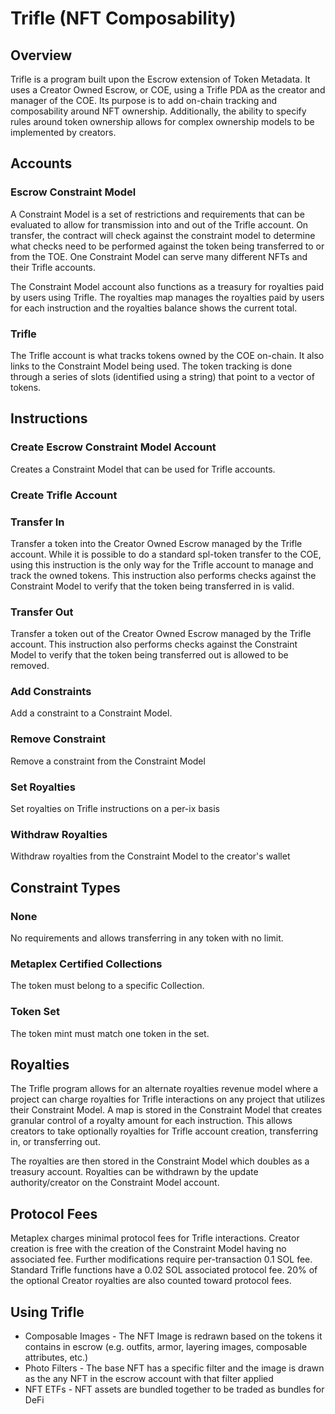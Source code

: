 # Trifle (NFT Composability)
## Overview
Trifle is a program built upon the Escrow extension of Token Metadata. It uses a Creator Owned Escrow, or COE, using a Trifle PDA as the creator and manager of the COE. Its purpose is to add on-chain tracking and composability around NFT ownership. Additionally, the ability to specify rules around token ownership allows for complex ownership models to be implemented by creators.
## Accounts
### Escrow Constraint Model
A Constraint Model is a set of restrictions and requirements that can be evaluated to allow for transmission into and out of the Trifle account. On transfer, the contract will check against the constraint model to determine what checks need to be performed against the token being transferred to or from the TOE. One Constraint Model can serve many different NFTs and their Trifle accounts.

The Constraint Model account also functions as a treasury for royalties paid by users using Trifle. The royalties map manages the royalties paid by users for each instruction and the royalties balance shows the current total.
### Trifle
The Trifle account is what tracks tokens owned by the COE on-chain. It also links to the Constraint Model being used. The token tracking is done through a series of slots (identified using a string) that point to a vector of tokens.
## Instructions
### Create Escrow Constraint Model Account
Creates a Constraint Model that can be used for Trifle accounts.
### Create Trifle Account
### Transfer In
Transfer a token into the Creator Owned Escrow managed by the Trifle account. While it is possible to do a standard spl-token transfer to the COE, using this instruction is the only way for the Trifle account to manage and track the owned tokens. This instruction also performs checks against the Constraint Model to verify that the token being transferred in is valid.
### Transfer Out
Transfer a token out of the Creator Owned Escrow managed by the Trifle account. This instruction also performs checks against the Constraint Model to verify that the token being transferred out is allowed to be removed.
### Add Constraints
Add a constraint to a Constraint Model.
### Remove Constraint
Remove a constraint from the Constraint Model
### Set Royalties
Set royalties on Trifle instructions on a per-ix basis
### Withdraw Royalties
Withdraw royalties from the Constraint Model to the creator's wallet
## Constraint Types
### None
No requirements and allows transferring in any token with no limit.
### Metaplex Certified Collections
The token must belong to a specific Collection.
### Token Set
The token mint must match one token in the set.

## Royalties
The Trifle program allows for an alternate royalties revenue model where a project can charge royalties for Trifle interactions on any project that utilizes their Constraint Model. A map is stored in the Constraint Model that creates granular control of a royalty amount for each instruction. This allows creators to take optionally royalties for Trifle account creation, transferring in, or transferring out.

The royalties are then stored in the Constraint Model which doubles as a treasury account. Royalties can be withdrawn by the update authority/creator on the Constraint Model account.

## Protocol Fees
Metaplex charges minimal protocol fees for Trifle interactions. Creator creation is free with the creation of the Constraint Model having no associated fee. Further modifications require per-transaction 0.1 SOL fee. Standard Trifle functions have a 0.02 SOL associated protocol fee. 20% of the optional Creator royalties are also counted toward protocol fees.

## Using Trifle
* Composable Images - The NFT Image is redrawn based on the tokens it contains in escrow (e.g. outfits, armor, layering images, composable attributes, etc.)
* Photo Filters - The base NFT has a specific filter and the image is drawn as the any NFT in the escrow account with that filter applied
* NFT ETFs - NFT assets are bundled together to be traded as bundles for DeFi